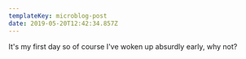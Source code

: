 ```yaml
---
templateKey: microblog-post
date: 2019-05-20T12:42:34.857Z
---
```


It's my first day so of course I've woken up absurdly early, why not?
